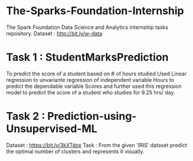 # The-Sparks-Foundation-Internship
The Spark Foundation Data Science and Analytics internship tasks repository.
Dataset : http://bit.ly/w-data
# Task 1 : StudentMarksPrediction
To predict the score of a student based on # of hours studied Used Linear regression to unvariante regression of independent variable Hours to predict the dependable variable Scores and further used this regression model to predict the score of a student who studies for 9.25 hrs/ day.

# Task 2 : Prediction-using-Unsupervised-ML
 Dataset : https://bit.ly/3kXTdox
Task : From the given 'IRIS' dataset predict the optimal number of clusters and represents it visually.

